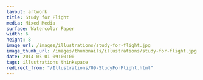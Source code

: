 ```yaml
---
layout: artwork
title: Study for Flight
media: Mixed Media
surface: Watercolor Paper
width: 6
height: 8
image_url: /images/illustrations/study-for-flight.jpg
image_thumb_url: /images/thumbnails/illustrations/study-for-flight.jpg
date: 2014-05-01 09:00:00
tags: illustrations thinkspace
redirect_from: "/Illustrations/09-StudyForFlight.html"
---
```

